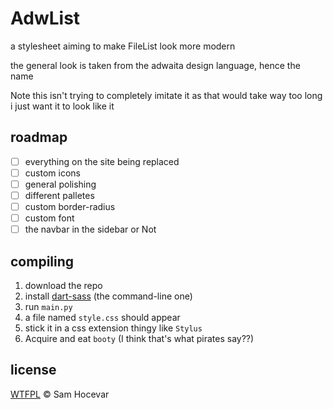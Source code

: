 # AdwList

a stylesheet aiming to make FileList look more modern

the general look is taken from the adwaita design language, hence the name

Note this isn't trying to completely imitate it as that would take way too long i just want it to look like it

## roadmap
- [ ] everything on the site being replaced
- [ ] custom icons
- [ ] general polishing
- [ ] different palletes
- [ ] custom border-radius
- [ ] custom font
- [ ] the navbar in the sidebar or Not

## compiling
1. download the repo
2. install [dart-sass](https://sass-lang.com/install/) (the command-line one)
3. run `main.py`
4. a file named `style.css` should appear
5. stick it in a css extension thingy like `Stylus`
6. Acquire and eat `booty` (I think that's what pirates say??)

## license
[WTFPL](https://github.com/danatationn/adwlist/blob/main/LICENSE) © Sam Hocevar